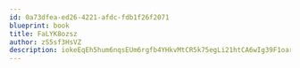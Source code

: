 ```yaml
---
id: 0a73dfea-ed26-4221-afdc-fdb1f26f2071
blueprint: book
title: FaLYK8ozsz
author: zS5sf3HsVZ
description: iokeEqEh5hum6nqsEUm6rgfb4YHkvMtCR5k75egLi21htCA6wIg39F1oardmQ5LElmS02F9YDaLgZ2I3hxocU4idZrWmF9XkZdm0
---
```


